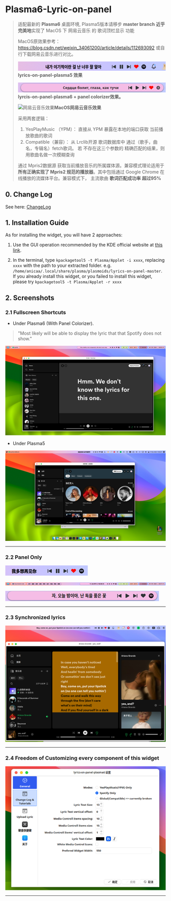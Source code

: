 # Plasma6-Lyric-on-panel
> 适配最新的 **Plasma6** 桌面环境, Plasma5版本请移步 **master branch**
> **近乎完美地**实现了 MacOS 下 网易云音乐 的 歌词顶栏显示 功能
>
> MacOS原效果参考：https://blog.csdn.net/weixin_34061200/article/details/112693092 或自行下载网易云音乐进行对比。
>
> ![Lyric-on-panel效果](img/image-20240317195128194.png "Lyric-on-panel")**lyrics-on-panel-plasma5 效果**
>
> ![image-20240529024709115](img/image-20240529024709115.png)**lyrcis-on-panel-plasma6 + panel colorizer效果。**
>
> ![网易云音乐效果](https://img-blog.csdnimg.cn/img_convert/d98c4b5b7d938727d008214573453c57.png "网易云音乐效果")**MacOS网易云音乐效果**
>
> 采用两套逻辑： 
>
>  	1. YesPlayMusic （YPM）： 直接从 YPM 暴露在本地的端口获取 当前播放歌曲的歌词
>  	2. Compatible（兼容）： 从 Lrclib开源 歌词数据库中 通过（歌手，曲名，专辑名）fetch歌词。 若 不存在这三个参数的 精确匹配的结果，则用歌曲名做一次模糊查询
>
> 通过 Mpris2数据源 获取当前播放音乐的所属媒体源。兼容模式理论适用于**所有正确实现了 Mpris2 规范的播放器**。其中包括通过 Google Chrome 在线播放的流媒体平台。兼容模式下， 主流歌曲 **歌词匹配成功率** **超过95%**



## 0. Change Log

See here: [ChangeLog](./ChangeLog.md)



## 1. Installation Guide

As for installing the widget, you will have 2 approaches:

1. Use the GUI operation recommended by the KDE official website at [this link](https://userbase.kde.org/Plasma/Installing_Plasmoids).

2. In the terminal, type `kpackagetool5 -t Plasma/Applet -i xxxx`, replacing `xxxx` with the path to your extracted folder. e.g. `/home/anicaa/.local/share/plasma/plasmoids/lyrics-on-panel-master`. If you already install this widget, or you failed to install this widget, please try `kpackagetool5 -t Plasma/Applet -r xxxx`

   

## 2. Screenshots

### 2.1 Fullscreen Shortcuts

* Under Plasma6 (With Panel Colorizer).

> "Most likely will be able to display the lyric that that Spotify does not show."

![image-20240529024104188](img/image-20240529024104188.png)

* Under Plasma5

![image-20240317192855544](img/image-20240317192855544.png "Fullscreen shortcut")

---

### 2.2 Panel Only

![image-20240317192935566](img/image-20240317192935566.png "Panel shortcut")

![image-20240529023754367](img/image-20240529023754367.png)

![image-20240529023819659](img/image-20240529023819659.png)

---

### 2.3 Synchronized lyrics 

![image-20240317192959997](img/image-20240317192959997.png "synchronized lyrics")

---

### 2.4 Freedom of Customizing every component of this widget

![image-20240529023657784](img/image-20240529023657784.png)

---
